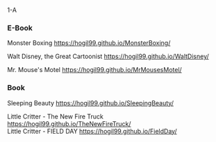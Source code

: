 
1-A
### E-Book
Monster Boxing <https://hogil99.github.io/MonsterBoxing/>

Walt Disney, the Great Cartoonist <https://hogil99.github.io/WaltDisney/>

Mr. Mouse's Motel <https://hogil99.github.io/MrMousesMotel/>

### Book
Sleeping Beauty <https://hogil99.github.io/SleepingBeauty/>

Little Critter - The New Fire Truck <https://hogil99.github.io/TheNewFireTruck/>  
Little Critter - FIELD DAY <https://hogil99.github.io/FieldDay/>
